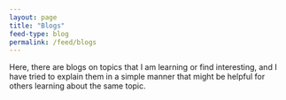 ```yaml
---
layout: page
title: "Blogs"
feed-type: blog
permalink: /feed/blogs
---
```

Here, there are blogs on topics that I am learning or find interesting, and I have tried to explain them in a simple manner that might be helpful for others learning about the same topic.

